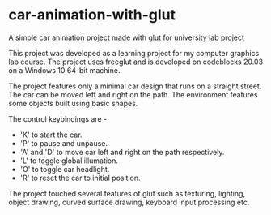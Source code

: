 # car-animation-with-glut
A simple car animation project made with glut for university lab project

This project was developed as a learning project for my computer graphics lab course. The project uses freeglut and is developed on codeblocks 20.03 on a Windows 10 64-bit machine.

The project features only a minimal car design that runs on a straight street. The car can be moved left and right on the path. The environment features some objects built using basic shapes.

The control keybindings are - 
* 'K' to start the car.
* 'P' to pause and unpause.
* 'A' and 'D' to move car left and right on the path respectively.
* 'L' to toggle global illumation.
* 'O' to toggle car headlight.
* 'R' to reset the car to initial position.

The project touched several features of glut such as texturing, lighting, object drawing, curved surface drawing, keyboard input processing etc.

